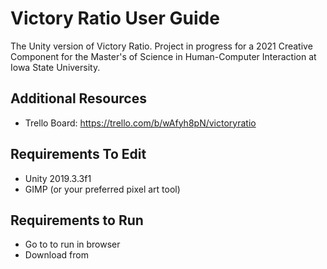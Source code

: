 # Victory Ratio User Guide
The Unity version of Victory Ratio. Project in progress for a 2021 Creative Component for the Master's of Science in Human-Computer Interaction at Iowa State University.

## Additional Resources
 * Trello Board: https://trello.com/b/wAfyh8pN/victoryratio

## Requirements To Edit
 * Unity 2019.3.3f1
 * GIMP (or your preferred pixel art tool)

## Requirements to Run
 * Go to <TBD> to run in browser
 * Download from <TBD>
